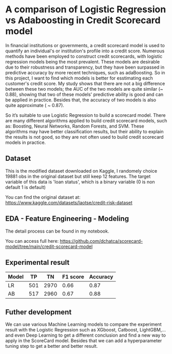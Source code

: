 # A comparison of Logistic Regression vs Adaboosting in Credit Scorecard model

In financial institutions or governments, a credit scorecard model is used to quantify an individual's or institution's profile into a credit score. Numerous methods have been employed to construct credit scorecards, with logistic regression models being the most prevalent. These models are desirable due to their robustness and transparency, but they have been surpassed in predictive accuracy by more recent techniques, such as adaBoosting. So in this project, I want to find which models is better for esstimating each customer's credit score. My study shows that there are not a big difference between these two models; the AUC of the two models are quite similar (~ 0.88), showing that two of these models' predictive ability  is good and can be applied in practice. Besides that, the accuracy of two models is also quite approximate ( ~ 0.87). 

So it’s suitable to use Logistic Regression to build a scorecard model. There are many different algorithms applied to build credit scorecard models, such as: Boosting, Neural Networks, Random Forests, and SVM. These algorithms may have better classification results, but their ability to explain the results is not good, so they are not often used to build credit scorecard models in practice. 

## Dataset

This is the modified dataset downloaded on Kaggle, I randomely choice 19881 obs in the original dataset but still keep 12 features. The target variable of this data is 'loan status', which is a binary variable (0 is non default 1 is default) 

You can find the original dataset at: https://www.kaggle.com/datasets/laotse/credit-risk-dataset

## EDA - Feature Engineering - Modeling 

The detail process can be found in my notebook.

You can access full here: https://github.com/dchatca/scorecard-model/tree/main/credit-scorecard-model

## Experimental result

Model  | TP    | TN    | F1 score | Accuracy  
-----  | ----- | ----- | -----    |-----    
LR     | 501   | 2970  | 0.66     | 0.87  
AB     | 517   | 2960  | 0.67     | 0.88  

## Futher development

We can use various Machine Learning models to compare the experiment result with the Logistic Regression such as XGboost, Catboost, LightGBM,... and even Deep Learning to get a different conclusion and find a new way to apply in the ScoreCard model. Besides that we can add a hyperparameter tuning step to get a better and better result.


